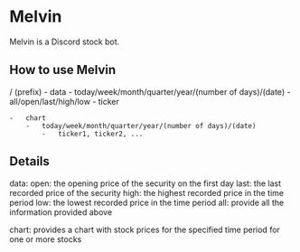 # Melvin
Melvin is a Discord stock bot. 

## How to use Melvin

/                                                                                           (prefix)
    -   data
        -   today/week/month/quarter/year/(number of days)/(date)
            -   all/open/last/high/low
                -   ticker
               
    -   chart
        -   today/week/month/quarter/year/(number of days)/(date)
            -   ticker1, ticker2, ...


## Details

data:
    open: the opening price of the security on the first day
    last: the last recorded price of the security
    high: the highest recorded price in the time period
    low: the lowest recorded price in the time period
    all: provide all the information provided above

chart:
    provides a chart with stock prices for the specified time period for one or more stocks